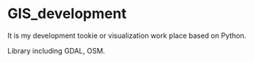 # GIS_development


It is my development tookie or visualization work place based on Python.

Library including GDAL, OSM.
